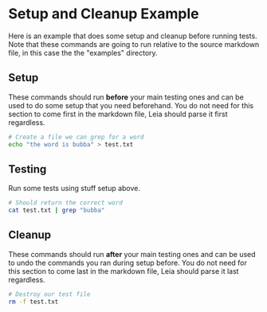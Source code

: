 Setup and Cleanup Example
=========================

Here is an example that does some setup and cleanup before running tests. Note that these commands are going to run relative to the source markdown file, in this case the the "examples" directory.

Setup
-----

These commands should run __before__ your main testing ones and can be used to do some setup that you need beforehand. You do not need for this section to come first in the markdown file, Leia should parse it first regardless.

```bash
# Create a file we can grep for a word
echo "the word is bubba" > test.txt
```

Testing
-------

Run some tests using stuff setup above.

```bash
# Should return the correct word
cat test.txt | grep "bubba"
```

Cleanup
-------

These commands should run __after__ your main testing ones and can be used to undo the commands you ran during setup before. You do not need for this section to come last in the markdown file, Leia should parse it last regardless.

```bash
# Destroy our test file
rm -f test.txt
```

